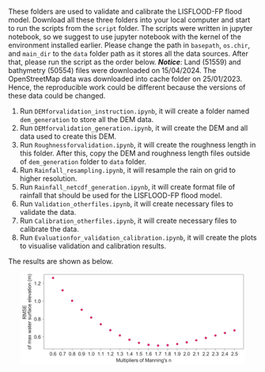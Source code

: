These folders are used to validate and calibrate the LISFLOOD-FP flood model. Download all these three folders into your local computer and start to run the scripts from the ```script``` folder. The scripts were written in jupyter notebook, so we suggest to use jupyter notebook with the kernel of the environment installed earlier. Please change the path in ```basepath```, ```os.chir```, and ```main_dir``` to the ```data``` folder path as it stores all the data sources. After that, please run the script as the order below. **_Notice_**: Land (51559) and bathymetry (50554) files were downloaded on 15/04/2024. The OpenStreetMap data was downloaded into cache folder on 25/01/2023. Hence, the reproducible work could be different because the versions of these data could be changed.

1. Run ```DEMforvalidation_instruction.ipynb```, it will create a folder named ```dem_generation``` to store all the DEM data.
2. Run ```DEMforvalidation_generation.ipynb```, it will create the DEM and all data used to create this DEM.
3. Run ```Roughnessforvalidation.ipynb```, it will create the roughness length in this folder. After this, copy the DEM and roughness length files outside of ```dem_generation``` folder to ```data``` folder.
4. Run ```Rainfall_resampling.ipynb```, it will resample the rain on grid to higher resolution.
5. Run ```Rainfall_netcdf_generation.ipynb```, it will create format file of rainfall that should be used for the LISFLOOD-FP flood model.
6. Run ```Validation_otherfiles.ipynb```, it will create necessary files to validate the data.
7. Run ```Calibration_otherfiles.ipynb```, it will create necessary files to calibrate the data.
8. Run ```Evaluationfor_validation_calibration.ipynb```, it will create the plots to visualise validation and calibration results.

The results are shown as below.

<div align="center">
	<img width = "90%" src="https://github.com/Martin20494/Grid_Orientation/blob/main/validation_calibration/results/calibration_noconnectedline2.jpg">
</div>



